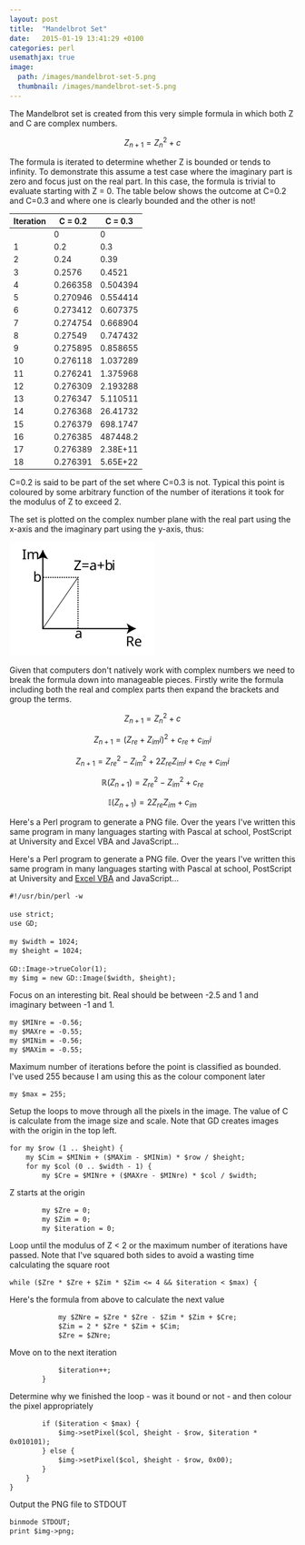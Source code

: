 ```yaml
---
layout: post
title:  "Mandelbrot Set"
date:   2015-01-19 13:41:29 +0100
categories: perl
usemathjax: true
image:
  path: /images/mandelbrot-set-5.png
  thumbnail: /images/mandelbrot-set-5.png
---
```


The Mandelbrot set is created from this very simple formula in which both Z and C are complex numbers.

$$Z_{n+1}=Z_n^2+c$$

The formula is iterated to determine whether Z is bounded or tends to infinity.  To demonstrate this assume a test case where the imaginary part is zero and focus just on the real part.  In this case, the formula is trivial to evaluate starting with Z = 0.  The table below shows the outcome at C=0.2 and C=0.3 and where one is clearly bounded and the other is not!

| **Iteration** | **C = 0.2** | **C = 0.3** |
| ------------- | ----------- | ----------- |
|               | 0           | 0           |
| 1             | 0.2         | 0.3         |
| 2             | 0.24        | 0.39        |
| 3             | 0.2576      | 0.4521      |
| 4             | 0.266358    | 0.504394    |
| 5             | 0.270946    | 0.554414    |
| 6             | 0.273412    | 0.607375    |
| 7             | 0.274754    | 0.668904    |
| 8             | 0.27549     | 0.747432    |
| 9             | 0.275895    | 0.858655    |
| 10            | 0.276118    | 1.037289    |
| 11            | 0.276241    | 1.375968    |
| 12            | 0.276309    | 2.193288    |
| 13            | 0.276347    | 5.110511    |
| 14            | 0.276368    | 26.41732    |
| 15            | 0.276379    | 698.1747    |
| 16            | 0.276385    | 487448.2    |
| 17            | 0.276389    | 2.38E+11    |
| 18            | 0.276391    | 5.65E+22    |

C=0.2 is said to be part of the set where C=0.3 is not.  Typical this point is coloured by some arbitrary function of the number of iterations it took for the modulus of Z to exceed 2.

The set is plotted on the complex number plane with the real part using the x-axis and the imaginary part using the y-axis, thus:

![](/images/complex-plane.svg)

Given that computers don't natively work with complex numbers we need to break the formula down into manageable pieces.  Firstly write the formula including both the real and complex parts then expand the brackets and group the terms.

$$Z_{n+1}=Z_n^2+c$$

$$Z_{n+1}=(Z_{re}+Z_{im}i)^2+c_{re}+c_{im}i$$

$$Z_{n+1}=Z_{re}^2-Z_{im}^2+2Z_{re}Z_{im}i+c_{re}+c_{im}i$$

$$\mathbb R(Z_{n+1})=Z_{re}^2-Z_{im}^2+c_{re}$$

$$\mathbb I(Z_{n+1})=2Z_{re}Z_{im}+c_{im}$$

Here's a Perl program to generate a PNG file.  Over the years I've written this same program in many languages starting with Pascal at school, PostScript at University and Excel VBA and JavaScript...

Here's a Perl program to generate a PNG file.  Over the years I've written this same program in many languages starting with Pascal at school, PostScript at University and [Excel VBA](/downloads/mandelbrot.xlsm) and JavaScript...

    #!/usr/bin/perl -w
    
    use strict;
    use GD;
    
    my $width = 1024;
    my $height = 1024;
    
    GD::Image->trueColor(1);
    my $img = new GD::Image($width, $height);

Focus on an interesting bit. Real should be between -2.5 and 1 and
imaginary between -1 and 1.

    my $MINre = -0.56;
    my $MAXre = -0.55;
    my $MINim = -0.56;
    my $MAXim = -0.55;


Maximum number of iterations before the point is classified as bounded.
I've used 255 because I am using this as the colour component later

    my $max = 255;

Setup the loops to move through all the pixels in the image. The value
of C is calculate from the image size and scale. Note that GD creates
images with the origin in the top left.

    for my $row (1 .. $height) {
        my $Cim = $MINim + ($MAXim - $MINim) * $row / $height;
        for my $col (0 .. $width - 1) {
            my $Cre = $MINre + ($MAXre - $MINre) * $col / $width;

Z starts at the origin

            my $Zre = 0;
            my $Zim = 0;
            my $iteration = 0;

Loop until the modulus of Z \< 2 or the maximum number of iterations
have passed. Note that I've squared both sides to avoid a wasting time
calculating the square root

    while ($Zre * $Zre + $Zim * $Zim <= 4 && $iteration < $max) {

Here's the formula from above to calculate the next value

                my $ZNre = $Zre * $Zre - $Zim * $Zim + $Cre;
                $Zim = 2 * $Zre * $Zim + $Cim;
                $Zre = $ZNre;

Move on to the next iteration

                $iteration++;
            }


Determine why we finished the loop - was it bound or not - and then
colour the pixel appropriately

            if ($iteration < $max) {
                $img->setPixel($col, $height - $row, $iteration * 0x010101);
            } else {
                $img->setPixel($col, $height - $row, 0x00);
            }
        }
    }

Output the PNG file to STDOUT

    binmode STDOUT;
    print $img->png;
